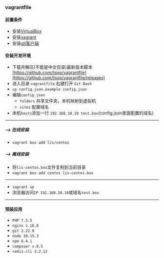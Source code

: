 ### vagrantfile

#### 前置条件

- 安装[VirtualBox](https://www.virtualbox.org/wiki/Downloads)
- 安装[vagrant](https://www.vagrantup.com/downloads.html)
- 安装[git客户端](https://git-scm.com/downloads)

#### 安装开发环境

- 下载并解压(不能是中文目录)最新版本脚本 [https://github.com/lisxp/vagrantfile](https://github.com/lisxp/vagrantfile/releases)
- 进入目录 `vagrantfile` 右键打开 `Git Bash`
- `cp config.json.example config.json`
- 编辑`config.json`
    - `folders` 共享文件夹，本机映射到虚拟机
    - `sites` 配置域名
- 本机`hosts`添加一行 `192.168.10.10 test.box`(config.json里面配置的域名)

---
##### --> 在线安装
- `vagrant box add lis/centos`

##### --> 离线安装
- 将`lis-centos.box`文件复制到当前目录
- `vagrant box add centos lis-centos.box`

---

- `vagrant up`
- 浏览器访问`IP 192.168.10.10`或域名`test.box`



---

#### 预装应用

- `PHP 7.3.5`
- `nginx 1.16.0`
- `git 2.22.0`
- `node 10.15.3`
- `npm 6.4.1`
- `composer v.8.5`
- `redis-cli 3.2.12`
